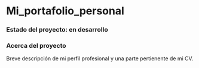 # Mi_portafolio_personal

### Estado del proyecto: en desarrollo

### Acerca del proyecto
  
  Breve descripción de mi perfil profesional y una parte pertienente de mi CV.
